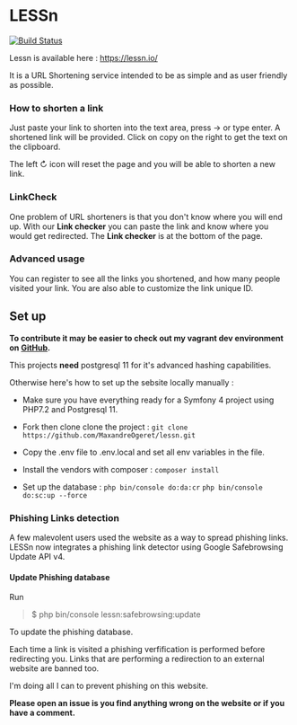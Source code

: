 # LESSn

[![Build Status](https://travis-ci.org/MaxandreOgeret/lessn.svg?branch=master)](https://travis-ci.org/MaxandreOgeret/lessn)

Lessn is available here : https://lessn.io/

It is a URL Shortening service intended to be as simple and as user friendly as possible.

### How to shorten a link

Just paste your link to shorten into the text area, press → or type enter.
A shortened link will be provided. Click on copy on the right to get the text on the clipboard.

The left ↻ icon will reset the page and you will be able to shorten a new link.

### LinkCheck
One problem of URL shorteners is that you don't know where you will end up. With our __Link checker__ you can paste the 
link and know where you would get redirected. The __Link checker__ is at the bottom of the page.

### Advanced usage

You can register to see all the links you shortened, and how many people visited your link.
You are also able to customize the link unique ID.

## Set up

**To contribute it may be easier to check out my vagrant dev environment on [GitHub](https://github.com/MaxandreOgeret/lessn-dev-env).**

This projects **need** postgresql 11 for it's advanced hashing capabilities.

Otherwise here's how to set up the sebsite locally manually :

 - Make sure you have everything ready for a Symfony 4 project using PHP7.2 and Postgresql 11.

 - Fork then clone clone the project :
 `git clone https://github.com/MaxandreOgeret/lessn.git`
 
 - Copy the .env file to .env.local and set all env variables in the file. 
 
 - Install the vendors with composer :
 `composer install`
 
 - Set up the database :
 `php bin/console do:da:cr`
 `php bin/console do:sc:up --force`
 
### Phishing Links detection

A few malevolent users used the website as a way to spread phishing links.
LESSn now integrates a phishing link detector using Google Safebrowsing Update API v4.

#### Update Phishing database
Run 

> $ php bin/console lessn:safebrowsing:update

To update the phishing database.

Each time a link is visited a phishing verfification is performed before redirecting you.
Links that are performing a redirection to an external website are banned too.

I'm doing all I can to prevent phishing on this website.

__Please open an issue is you find anything wrong on the website or if you have a comment.__
